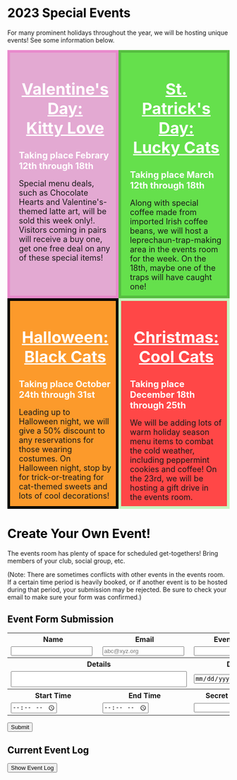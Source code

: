<meta name="viewport" content="width=device-width, initial-scale=1.0">
<style>
  .dblrow {
    display: flex;
  }
  .dblcol {
    flex: 50%;
    padding: 5px;
  }
  .padev {
    padding-left: 20px;
    padding-top: 10px;
    padding-bottom: 10px;
    padding-right: 10px;
  }
</style>

<h1 style="color:black">2023 Special Events</h1>

For many prominent holidays throughout the year, we will be hosting unique events! See some information below.
<div class="dblrow">
    <div class="eventbox dblcol padev" style="border:solid 6px #E88ACC;background:#E3A9D2;font-size:18px">
        <h1 style="color:white;text-align:center" class="widebr"><u>Valentine's Day:<br>Kitty Love</u></h1>
        <h2 style="color:white;font-size:20px" class="widebr">Taking place Febrary 12th through 18th</h2>
        Special menu deals, such as Chocolate Hearts and Valentine's-themed latte art, will be sold this week only!. Visitors coming in pairs will receive a buy one, get one free deal on any of these special items!
    </div>
    <div class="eventbox dblcol padev" style="border:solid 6px #55BD40;background:#65E04C;font-size:18px">
        <h1 style="color:white;text-align:center" class="widebr"><u>St. Patrick's Day:<br>Lucky Cats</u></h1>
        <h2 style="color:white;font-size:20px" class="widebr">Taking place March 12th through 18th</h2>
        Along with special coffee made from imported Irish coffee beans, we will host a leprechaun-trap-making area in the events room for the week. On the 18th, maybe one of the traps will have caught one! 
    </div>
</div>
<div class="dblrow">
    <div class="eventbox dblcol padev" style="border:solid 6px #000000;background:#FC9A2B;font-size:18px">
        <h1 style="color:white;text-align:center" class="widebr"><u>Halloween:<br>Black Cats</u></h1>
        <h2 style="color:white;font-size:20px" class="widebr">Taking place October 24th through 31st</h2>
        Leading up to Halloween night, we will give a 50% discount to any reservations for those wearing costumes. On Halloween night, stop by for trick-or-treating for cat-themed sweets and lots of cool decorations!
    </div>
    <div class="eventbox dblcol padev" style="border:solid 6px #C6F5BE;background:#FF4747;font-size:18px">
        <h1 style="color:white;text-align:center" class="widebr"><u>Christmas:<br>Cool Cats</u></h1>
        <h2 style="color:white;font-size:20px" class="widebr">Taking place December 18th through 25th</h2>
        We will be adding lots of warm holiday season menu items to combat the cold weather, including peppermint cookies and coffee! On the 23rd, we will be hosting a gift drive in the events room.
    </div>
</div>
<span class="widebr"></span>

<h1 style="color:black">Create Your Own Event!</h1>
The events room has plenty of space for scheduled get-togethers! Bring members of your club, social group, etc.

(Note: There are sometimes conflicts with other events in the events room. If a certain time period is heavily booked, or if another event is to be hosted during that period, your submission may be rejected. Be sure to check your email to make sure your form was confirmed.)

<h2 style="color:black">Event Form Submission</h2>

<table>
    <tr>
        <th><label for="name">Name</label></th>
        <th><label for="email">Email</label></th>
        <th><label for="event_name">Event Name</label></th>
    </tr>
    <tr>
        <td><input type="text" name="name" id="name" required></td>
        <td><input type="email" name="email" id="email" placeholder="abc@xyz.org" required></td>
        <td><input type="text" name="event_name" id="event_name" required></td>
    </tr>
    <tr>
        <th colspan="2"><label for="event_details">Details</label></th>
        <th><label for="date">Date</label></th>
    </tr>
    <tr>
        <td colspan="2"><textarea name="event_details" id="event_details" rows="2" cols="47" style="resize:none" required></textarea></td>
        <td><input type="date" name="date" id="date" required></td>
    </tr>
    <tr>
        <th><label for="start_time">Start Time</label></th>
        <th><label for="end_time">End Time</label></th>
        <th><label for="password">Secret Password</label></th>
    </tr>
    <tr>
        <td><input type="time" name="start_time" id="start_time" min="8:00" max="18:00" required></td>
        <td><input type="time" name="end_time" id="end_time" min="8:00" max="18:00" required></td>
        <td><input type="password" name="password" id="password" required></td>
    </tr>
</table>
<button class='btn' onclick="submit_Form()">Submit</button>

<h2 style="color:black" class="widebr">Current Event Log</h2>
<button class="btn" id="evlogbtn" onclick="showEvTable()">Show Event Log</button><button class="btn" id="logrefbtn" style="display:none" onclick="create_Table()">Refresh Log</button>
<div style="font-size:25px;display:none" id="filters" name="filters">
    Filters: <select id="timesort" name="timesort">
    <option value="time_submitted">Time Submitted</option>
    <option value="soonest">Soonest</option>
    <option value="latest">Latest</option>
    </select>
    <input type="month" id="monthfil" name="monthfil" value="2023-02">
    <button class="btn" id="sortbtn" onclick="sort_Events()">Sort</button>
</div>

<table id="evtable" style="display:none;width:50%">
  <thead>
  <tr>
    <th>Name</th>
    <th>Email</th>
    <th>Event Name</th>
    <th>Event Details</th>
    <th>Event Date</th>
    <th>Start Time</th>
    <th>End Time</th>
    <th>Edit Your Event</th>
  </tr>
  </thead>
  <tbody id="evtablecont">
    <!-- javascript generated data -->
  </tbody>
</table>

<script>
    let sorted = false;
    var pulldata = "";

    // api fetch function
    // prepare fetch options
    function api_Fetch() {
        try {
        const url = "http://127.0.0.1:8086/api/events/";
        const options = {
            method: 'GET', // *GET, POST, PUT, DELETE, etc.
            mode: 'cors', // no-cors, *cors, same-origin
            cache: 'default', // *default, no-cache, reload, force-cache, only-if-cached
            credentials: 'omit', // include, *same-origin, omit
            headers: {
            'Content-Type': 'application/json'
            // 'Content-Type': 'application/x-www-form-urlencoded',
            },
        };
        // fetch the API
        fetch(url, options)
            // response is a RESTful "promise" on any successful fetch
            .then(response => {
            // check for response errors
            if (response.status !== 200) {
                const errorMsg = 'Database response error: ' + response.status;
                console.log(errorMsg);
            }
            // valid response will have json data
            response.json().then(data => {
                var pulldata = data;
                console.log(pulldata);
                })
            })
        } catch (err) {
            console.log(err);
        };
    };

    // Static json, this can be used to test data prior to API and Model being ready
    const json = '[{"id":1, "name":"Thomas Edison", "email":"tedison@lightbulb.edu", "event_name":"The Edison Troupe Meet", "event_details":"We 10 selected geniuses will meet in the events room for a convergence.", "date":"02/23/2023", "start_time":"13:00", "end_time":"14:00", "password":"theGOAT302"}, {"id":2, "name":"John Mortensen", "email":"jmortensen@powayusd.com", "event_name":"Extra Credit Code Meetup", "event_details":"Come to work on ideation and any confusion with the Full Stack CPT project. No phones.", "date":"02/25/2023", "start_time":"10:00", "end_time":"12:00", "password":"compsciyo34"}]';

    // Convert JSON string to JSON object
    const testdata = JSON.parse(json);
    const table = document.getElementById("evtablecont");

    function showEvTable() {
        create_Table();
        document.getElementById('evlogbtn').style = "display:none";
        document.getElementById('logrefbtn').style = "display:block";
        document.getElementById('evtable').style = "display:block";
        document.getElementById('filters').style = "font-size:25px;display:block";
    }

    function time_Dif(start, end) {
        var hourdif = 60 * (Number(end.substring(0, 2)) - Number(start.substring(0, 2)));
        var mindif = Number(end.substring(3, 5)) - Number(start.substring(3, 5));
        return hourdif + mindif
    }

    // THIS IS A PLACEHOLDER FUNCTION FOR WHEN THE API IS RUNNING
    function submit_Form() {
        try {
            // THERE WOULD BE A PULL FROM THE DATABASE HERE
            // The variable "JSON", being the pre-API test JSON, is used as a validation test in its place.
            var form_list = [document.getElementById('name').value, document.getElementById('email').value, document.getElementById('event_name').value, document.getElementById('event_details').value, document.getElementById('date').value, document.getElementById('start_time').value, document.getElementById('end_time').value, document.getElementById('password').value];
            // for loop to ensure all fields were filled in
            for (let i = 0; i < form_list.length; i++) {
                if (form_list[i] == '') {
                    alert("There was an error processing your form. Make sure all fields are filled in.");
                    return;
                };
            };
            for (let i = 0; i < 4; i++) {
                if (form_list[i].length > 100) {
                    alert("There was an error processing your form. Certain input fields have too many characters. Make sure that your name, email, event name, and details are all no more than 100 characters long. (This is a measure to prevent spam.)")
                    return;
                };
            };
            // Defining some variables for validation
            var tempdate = document.getElementById('date').value;
            var tempstime = document.getElementById('start_time').value;
            var tempetime = document.getElementById('end_time').value;
            var datefix = tempdate.substr(5, 2) + '/' + tempdate.substr(8, 10) + '/' + tempdate.substr(0, 4);
            const hourdict = [{"open":10, "close":18}, {"open":8, "close":17}, {"open":8, "close":17}, {"open":8, "close":17}, {"open":8, "close":17}, {"open":8, "close":17}, {"open":10, "close":18}];
            form_list[4] = datefix;
            var fulldate = datefix + " " + tempstime;
            let ev_date = new Date(fulldate);
            let cur_date = new Date();
            console.log(ev_date, cur_date);
            let ev_dow = ev_date.getDay()
            // validating date
            var datedif = Math.ceil((ev_date - cur_date) / (1000 * 60 * 60 * 24));
            if (1 > datedif || 365 < datedif) {
                alert("There was an error processing your form. Make sure the date you have inputted is less than a year in the future.");
                return;
            };
            // validating day of the week considering open hours
            if (Number(tempstime.substring(0, 2)) < hourdict[ev_dow]["open"] || Number(tempstime.substring(0, 2)) >= hourdict[ev_dow]["close"]) {
                alert("There was an error processing your form. It seems that your event starts before opening/after closing on " + datefix + ".");
                return;
            } else if (Number(tempetime.substring(0, 2)) <= hourdict[ev_dow]["open"] || Number(tempetime.substring(0, 2)) > hourdict[ev_dow]["close"]) {
                alert("There was an error processing your form. It seems that your event ends before opening/after closing on " + datefix + ".");
                return;
            };
            // validating event duration (must be at least 15 minutes, less than 3 hours, start must be before end)
            var timedif = time_Dif(tempstime, tempetime); //in minutes
            if (timedif < 15 || timedif > 180) {
                alert("There was an error processing your form. Make sure that your event lasts at least 15 minutes, but no more than 3 hours.")
                return;
            };
            // validating coincidence and email; JSON data is placeholder
            var coinc = 0;
            for (let i = 0; i < testdata.length; i++) {
                temppull = testdata[i];
                if (temppull['date'] == datefix) {
                    if (Number(tempstime.substring(0, 2)) <= Number(temppull['start_time'].substr(0, 2)) < Number(tempetime.substring(0, 2)) || Number(tempstime.substring(0, 2)) < Number(temppull['end_time'].substr(0, 2)) <= Number(tempetime.substring(0, 2))) {coinc = coinc + 1;};
                };
                if (temppull['email'] == form_list[1]) {
                    alert("There was an error processing your form. It seems that an event has already been created by that email. If someone has used your address to create an event without your consent, contact our staff.");
                    return;
                };
            };
            if (coinc > 5) {
                alert("There was an error processing your form. Make sure that your event's timing does not coincide with the timing of more than five other events.");
                return;
            };
            // if all validations successful
            jsonentry = {"name":form_list[0], "email":form_list[1], "event_name":form_list[2], "event_details":form_list[3], "date":datefix, "start_time":form_list[5], "end_time":form_list[6], "password":form_list[7]};
            testdata.push(jsonentry);
            alert("Thank you, " + form_list[0] + ", for submitting an event! Watch your email for a confirmation message.\n\n(Warning: Please do not submit two events at a time! Your events may end up being cancelled as a result.)");
        } catch (err) {
            alert("There was an error processing your form. (Failed to send to/pull from the database, or there was an error in the formatting of your form. Make sure you're on unrestricted WiFi.)");
        };
    };

    // prepare HTML result container for new output
    function create_Table() {
        api_Fetch();
        setTimeout(() => {
        table.innerHTML = "";
        pulldata.forEach(user => {
            // build a row for each user
            const tr = document.createElement("tr");

            // td's to build out each column of data
            const name = document.createElement("td");
            const email = document.createElement("td");
            const event_name = document.createElement("td");
            const event_details = document.createElement("td");
            const date = document.createElement("td");
            const start_time = document.createElement("td");
            const end_time = document.createElement("td");
            const action = document.createElement("td");
                
            // add content from user data          
            name.innerHTML = user.name; 
            email.innerHTML = user.email; 
            event_name.innerHTML = user.event_name; 
            event_details.innerHTML = user.event_details;
            date.innerHTML = user.date; 
            start_time.innerHTML = user.start_time; 
            end_time.innerHTML = user.end_time;

            // add action for update button
            var updateBtn = document.createElement('input');
            updateBtn.type = "button";
            updateBtn.className = "btn";
            updateBtn.value = "Update";
            updateBtn.style = "margin-right:16px";
            updateBtn.onclick = function () {
            alert("Update: " + user.name);
            };
            action.appendChild(updateBtn);

            // add action for delete button
            var deleteBtn = document.createElement('input');
            deleteBtn.type = "button";
            deleteBtn.className = "btn";
            deleteBtn.value = "Delete";
            deleteBtn.style = "margin-right:16px"
            deleteBtn.onclick = function () {
            alert("Delete: " + user.name);
            };
            action.appendChild(deleteBtn);  

            // add data to row
            tr.appendChild(name);
            tr.appendChild(email);
            tr.appendChild(event_name);
            tr.appendChild(event_details);
            tr.appendChild(date);
            tr.appendChild(start_time);
            tr.appendChild(end_time);
            tr.appendChild(action);

            // add row to table
            table.appendChild(tr);
        });
    }, "3000");
    }

    function parse_Data(dataset) {
        for (let i = 0; i < dataset.length; i++) {
            
        }
    };
    
    function sort_Events() {
        var orderval = document.getElementById("timesort").value;
        var monthval = document.getElementById("monthfil").value;
        console.log(orderval, monthval.substring(0, 4), monthval.substring(5, 7));
    };
</script>